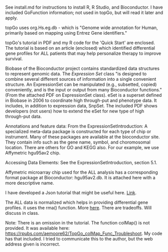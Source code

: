 See install.md for instructions to install R, R Studio, and Bioconductor. 
I have included GoFunction information; not used in topGo, but will read it later and apply.

topGo uses org.Hs.eg.db - which is "Genome wide annotation for Human, primarily based on mapping using Entrez Gene identifiers."

topGo's tutorial in PDF and my R code for the 'Quick Start' are enclosed. The tutorial is based on an article (enclosed) which identified differential gene profiles for ALL patients that may help personalize therapy to improve survival. 

Biobase of the Bioconductor project contains standardized data structures to represent genomic data. The *Expression Set* class "is designed to combine several different sources of information into a single convenient structure. An ExpressionSet can be manipulated (e.g., subsetted, copied) conveniently, and is the input or output from many Bioconductor functions." (From the attached PDF on ExpressionSet class). eSet is a superset defined in Biobase in 2006 to coordinate high through-put and phenotype data. It includes, in addition to expression data, SnpSet. The included PDF shows developers (not users) how to extend the eSet for new type of high through-put data. 

Annotations and feature data: From the ExpressionSetIntroduction: A specialized meta-data package is constructed for each type of chip or instrument. Many of these packages are available at the bioconductor site. They contain info such as the gene name, symbol, and choromosomal location. There are others for GO and KEGG also. For our example, we use Affymetric hgu95av2 chip. 

Accessing Data Elements: See the ExpressionSetIntroduction, section 5.1.

Affymetric microarray chip used for the ALL analysis has a corresponding format package at Bioconductor: hgu95av2.db. It is attached here with a more descriptive name. 

I have developed a Json tutorial that might be useful here. [Link](https://github.com/shankar4/Functional-Genomics/blob/master/bioistar%20handbook/JSONTutorial.R).

The ALL data is normalized which helps in providing differential gene profiles. it uses the rma() function. More [here](http://felixfan.github.io/RMA-Normalization-Microarray/). There are tradeoffs. Will discuss in class. 

Note: There is an omission in the tutorial. The function colMap() is not provided. It was available here: https://rpubs.com/aemoore62/TopGo_colMap_Func_Troubleshoot. My code has that included. I tried to communicate this to the author, but the web address given is incorrect. 
